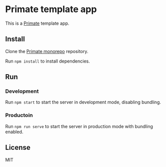# Primate template app

This is a [Primate][primate] template app.

## Install

Clone the [Primate monorepo][primate] repository.

Run `npm install` to install dependencies.

## Run

### Development

Run `npm start` to start the server in development mode, disabling bundling.

### Productoin

Run `npm run serve` to start the server in production mode with bundling
enabled.

## License

MIT

[primate]: https://github.com/primatejs/primate
